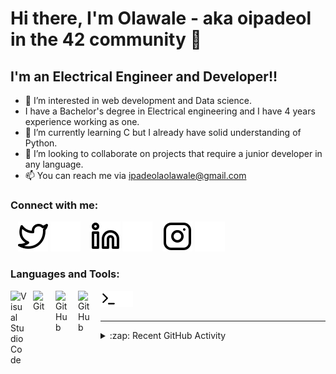 # Hi there, I'm Olawale - aka oipadeol in the 42 community 👋 



## I'm an Electrical Engineer and Developer!!

- 👀 I’m interested in web development and Data science.
-    I have a Bachelor's degree in Electrical engineering and I have 4 years experience working as one.
- 🌱 I’m currently learning C but I already have solid understanding of Python.
- 💞️ I’m looking to collaborate on projects that require a junior developer in any language.
- 📫 You can reach me via ipadeolaolawale@gmail.com

### Connect with me:

&nbsp;&nbsp;
[![website](./img/twitter-light.svg)](https://twitter.com/sirelaw#gh-light-mode-only)
[![website](./img/twitter-dark.svg)](https://twitter.com/sirelaw#gh-dark-mode-only)
&nbsp;&nbsp;
[![website](./img/linkedin-light.svg)](https://linkedin.com/in/sirelaw#gh-light-mode-only)
[![website](./img/linkedin-dark.svg)](https://linkedin.com/in/sirelaw#gh-dark-mode-only)
&nbsp;&nbsp;
[![website](./img/instagram-light.svg)](https://instagram.com/sirelaw#gh-light-mode-only)
[![website](./img/instagram-dark.svg)](https://instagram.com/sirelaw#gh-dark-mode-only)

### Languages and Tools:

[<img align="left" alt="Visual Studio Code" width="26px" src="https://cdn.jsdelivr.net/gh/devicons/devicon/icons/vscode/vscode-original.svg" style="padding-right:10px;" />][webdevplaylist]
[<img align="left" alt="Git" width="26px" src="https://cdn.jsdelivr.net/gh/devicons/devicon/icons/git/git-original.svg" style="padding-right:10px;" />][webdevplaylist]
[<img align="left" alt="GitHub" width="26px" src="https://user-images.githubusercontent.com/3369400/139447912-e0f43f33-6d9f-45f8-be46-2df5bbc91289.png" style="padding-right:10px;" />](https://www.youtube.com/playlist?list=PLkwxH9e_vrAJ0WbEsFA9W3I1W-g_BTsbt#gh-dark-mode-only)
[<img align="left" alt="GitHub" width="26px" src="https://user-images.githubusercontent.com/3369400/139448065-39a229ba-4b06-434b-bc67-616e2ed80c8f.png" style="padding-right:10px;" />](https://www.youtube.com/playlist?list=PLkwxH9e_vrAJ0WbEsFA9W3I1W-g_BTsbt#gh-light-mode-only)
[<img align="left" alt="Terminal" width="26px" src="./img/terminal-light.svg" />](https://www.youtube.com/playlist?list=PLkwxH9e_vrAJ0WbEsFA9W3I1W-g_BTsbt#gh-light-mode-only)
[<img align="left" alt="Terminal" width="26px" src="./img/terminal-dark.svg" />](https://www.youtube.com/playlist?list=PLkwxH9e_vrAJ0WbEsFA9W3I1W-g_BTsbt#gh-dark-mode-only)

<br />
<br />

---

<details>
  <summary>:zap: Recent GitHub Activity</summary>
  
<!--START_SECTION:activity--
1. ❌ Closed PR [#5](https://github.com/codeSTACKr/nft-landing-page/pull/5) in [codeSTACKr/nft-landing-page](https://github.com/codeSTACKr/nft-landing-page)
2. 💪 Opened PR [#1580](https://github.com/anuraghazra/github-readme-stats/pull/1580) in [anuraghazra/github-readme-stats](https://github.com/anuraghazra/github-readme-stats)
3. 🗣 Commented on [#1572](https://github.com/anuraghazra/github-readme-stats/issues/1572) in [anuraghazra/github-readme-stats](https://github.com/anuraghazra/github-readme-stats)
4. 🎉 Merged PR [#1](https://github.com/mongodb-developer/mongodb-ecommerce/pull/1) in [mongodb-developer/mongodb-ecommerce](https://github.com/mongodb-developer/mongodb-ecommerce)
5. 💪 Opened PR [#1](https://github.com/mongodb-developer/mongodb-ecommerce/pull/1) in [mongodb-developer/mongodb-ecommerce](https://github.com/mongodb-developer/mongodb-ecommerce)
<!--END_SECTION:activity-->

<!---[![Olawale's GitHub stats](https://github-readme-stats.vercel.app/api?username=sirelaw&theme=dark&count_private=true)](https://github.com/anuraghazra/github-readme-stats)<br>--->
<!---[![42 Profile Card](https://1337-readme.vercel.app/api/profile?cursus=42cursus&dark=true&email=hide&leet_logo=hide&login=oipadeol)](https://profile.intra.42.fr/users/oipadeol)--->
![Metrics](https://github.com/sirelaw/sirelaw/blob/main/github-metrics.svg)

[![Top Langs](https://github-readme-stats.vercel.app/api/top-langs/?username=sirelaw&theme=dark&count_private=true)](https://github.com/anuraghazra/github-readme-stats)<br>

</details>

[website]: https://codeSTACKr.com
[course]: http://vsCodeHero.com
[twitter]: https://twitter.com/codeSTACKr
[youtube]: https://youtube.com/codeSTACKr
[instagram]: https://instagram.com/codeSTACKr
[linkedin]: https://linkedin.com/in/codeSTACKr
[webdevplaylist]: https://www.youtube.com/playlist?list=PLkwxH9e_vrAJ0WbEsFA9W3I1W-g_BTsbt
[jsplaylist]: https://www.youtube.com/playlist?list=PLkwxH9e_vrALRJKu7wfXby3MKeflhTu6B
[cssplaylist]: https://www.youtube.com/playlist?list=PLkwxH9e_vrALSdvZuEh6gqQdmDoDIoqz4
[reactplaylist]: https://www.youtube.com/playlist?list=PLkwxH9e_vrAK4TdffpxKY3QGyHCpxFcQ0

<!---
- 👋 Hi, I’m Olawale Ipadeola also known as Sirelaw and oipadeol in the 42 community.
- 👀 I’m interested in web development and Data science.
-    I have a Bachelor's degree in Electrical engineering and I have 4 years experience working as one.
- 🌱 I’m currently learning C but I already have solid understanding of Python.
- 💞️ I’m looking to collaborate on projects that require a junior developer in any language.
- 📫 You can reach me via ipadeolaolawale@gmail.com

<!---
Sirelaw/Sirelaw is a ✨ special ✨ repository because its `README.md` (this file) appears on your GitHub profile.
You can click the Preview link to take a look at your changes.
--->
